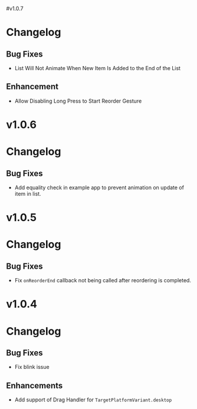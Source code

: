 #v1.0.7

# Changelog

## Bug Fixes
- List Will Not Animate When New Item Is Added to the End of the List 

## Enhancement
- Allow Disabling Long Press to Start Reorder Gesture

# v1.0.6 

# Changelog

## Bug Fixes
- Add equality check in example app to prevent animation on update of item in list.


# v1.0.5 

# Changelog

## Bug Fixes
- Fix `onReorderEnd` callback not being called after reordering is completed.

# v1.0.4 

# Changelog

## Bug Fixes
- Fix blink issue

## Enhancements
- Add support of Drag Handler for `TargetPlatformVariant.desktop`





